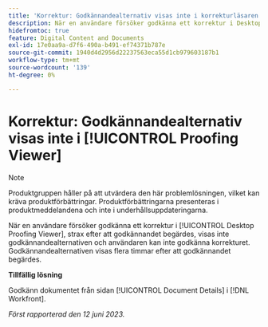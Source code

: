 ```yaml
---
title: 'Korrektur: Godkännandealternativ visas inte i korrekturläsaren'
description: När en användare försöker godkänna ett korrektur i Desktop Proofing Viewer visas inte godkännandealternativen omedelbart efter att godkännandet begärdes och användaren kan inte godkänna korrekturet. Godkännandealternativen visas flera timmar efter att godkännandet begärdes.
hidefromtoc: true
feature: Digital Content and Documents
exl-id: 17e0aa9a-d7f6-490a-b491-ef74371b787e
source-git-commit: 1940d4d2956d22237563eca55d1cb979603187b1
workflow-type: tm+mt
source-wordcount: '139'
ht-degree: 0%

---
```


# Korrektur: Godkännandealternativ visas inte i [!UICONTROL Proofing Viewer]

>[!NOTE]
>
>Produktgruppen håller på att utvärdera den här problemlösningen, vilket kan kräva produktförbättringar. Produktförbättringarna presenteras i produktmeddelandena och inte i underhållsuppdateringarna.

När en användare försöker godkänna ett korrektur i [!UICONTROL Desktop Proofing Viewer], strax efter att godkännandet begärdes, visas inte godkännandealternativen och användaren kan inte godkänna korrekturet. Godkännandealternativen visas flera timmar efter att godkännandet begärdes.

**Tillfällig lösning**

Godkänn dokumentet från sidan [!UICONTROL Document Details] i [!DNL Workfront].

_Först rapporterad den 12 juni 2023._

<!--CHECK ME - NO VIEWS APRIL-JUNE 2025-->
